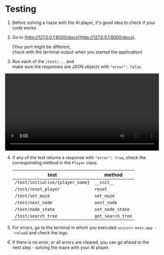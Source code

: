# Testing

1. Before solving a maze with the AI player, it's good idea to check if your code works.

2. Go to [http://127.0.0.1:8000/docs](http://127.0.0.1:8000/docs).

    (Your port might be different, <br>check with the terminal output when you started the application)

3. Run each of the `/test/...` and <br>make sure the responses are JSON objects with `"error": false`.

<video controls width="100%">
  <source src="../tutorials/A1.4.Testing.mp4" type="video/mp4" />
</video>

4. If any of the test returns a response with `"error": true`, check the corresponding method in the `Player` class.

    | test | method |
    |------|--------|
    |`/test/initialise/{player_name}` | `__init__` |
    |`/test/reset_player` | `reset` |
    |`/test/set_maze` | `set_maze` |
    |`/test/next_node` | `next_node` |
    |`/test/node_state` | `set_node_state` |
    |`/test/search_tree` | `get_search_tree` |

5. For errors, go to the terminal in which you executed `uvicorn main:app --reload` and check the logs. 

6. If there is no error, or all errors are cleared, you can go ahead to the next step - solving the maze with your AI player.
